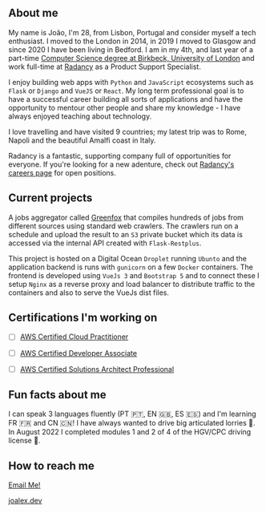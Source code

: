 ## About me
My name is João, I'm 28, from Lisbon, Portugal and consider myself a tech enthusiast. I moved to the London in 2014, in 2019 I moved to Glasgow and since 2020 I have been living in Bedford. I am in my 4th, and last year of a part-time [Computer Science degree at Birkbeck, University of London](https://www.bbk.ac.uk/study/2021/undergraduate/programmes/UBSCOMPG_C/) and work full-time at [Radancy](radancy.com) as a Product Support Specialist. 

I enjoy building web apps with `Python` and `JavaScript` ecosystems such as `Flask` or `Django` and `VueJS` or `React`. My long term professional goal is to have a successful career building all sorts of applications and have the opportunity to mentour other people and share my knowledge - I have always enjoyed teaching about technology.

I love travelling and have visited 9 countries; my latest trip was to Rome, Napoli and the beautiful Amalfi coast in Italy.

Radancy is a fantastic, supporting company full of opportunities for everyone. If you're looking for a new adenture, check out [Radancy's careers page](https://www.radancy.com/careers?referred_by=joaooliveira_github) for open positions.

## Current projects 
A jobs aggregator called [Greenfox](https://joalex.dev/greenfox) that compiles hundreds of jobs from different sources using standard web crawlers. The crawlers run on a schedule and upload the result to an `S3` private bucket which its data is accessed via the internal API created with `Flask-Restplus`.

This project is hosted on a Digital Ocean `Droplet` running `Ubunto` and the application backend is runs with `gunicorn` on a few `Docker` containers. The frontend is developed using `VueJs 3` and `Bootstrap 5` and to connect these I setup `Nginx` as a reverse proxy and load balancer to distribute traffic to the containers and also to serve the VueJs dist files.  

## Certifications I'm working on

- [ ] [AWS Certified Cloud Practitioner](https://aws.amazon.com/certification/certified-cloud-practitioner/)

- [ ] [AWS Certified Developer Associate](https://aws.amazon.com/certification/certified-developer-associate/)

- [ ] [AWS Certified Solutions Architect Professional](https://aws.amazon.com/certification/certified-solutions-architect-professional/)


## Fun facts about me 
I can speak 3 languages fluently (PT 🇵🇹, EN 🇬🇧, ES 🇪🇸) and I'm learning FR 🇫🇷 and CN 🇨🇳! I have always wanted to drive big articulated lorries 🚛. In August 2022 I completed modules 1 and 2 of 4 of the HGV/CPC driving license 👀.  

## How to reach me
[Email Me!](mailto:joao00alex@gmail.com)

[joalex.dev](https://joalex.dev)
